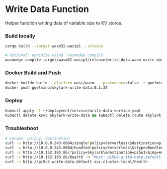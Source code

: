 # Write Data Function
Helper function writing data of variable size to KV stores. 

### Build locally
```bash
cargo build --target wasm32-wasip1 --release

# Optional: optimize using `wasmedge compile`
wasmedge compile target/wasm32-wasip1/release/write_data.wasm write_data.wasm
```

### Docker Build and Push
```bash
docker buildx build --platform wasi/wasm  --provenance=false -t guelmino/skylark-write-data:0.1.34 .
docker push guelmino/skylark-write-data:0.1.34
```
### Deploy
```bash
kubectl apply -f ~/deployment/service/write-data-service.yaml
kubectl delete ksvc skylark-write-data && kubectl delete route skylark-write-data && kubectl delete configuration skylark-write-data && kubectl delete svc skylark-write-data

```
### Troubleshoot
```bash
# params: policy, destination
curl -v http://10.0.0.243:8084/single?policy=Serverless\&destination=pi5u2\&stype=Single\&size=1000\&scount=1
curl -v http://10.0.0.243:8084/bundled?policy=Serverless\&stype=Bundled\&destination=pi5u2\&size=100\&scount=3
curl -v http://10.152.183.86/?policy=Skylark\&destination=pi5u1\&img=eo-2K.jpeg -H "Host: pi5u4-write-data.default.svc.cluster.local"
curl -v http://10.152.183.86/health -H "Host: pi5u4-write-data.default.svc.cluster.local"
curl -v http://pi5u4-write-data.default.svc.cluster.local/health
```


